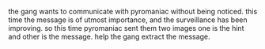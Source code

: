 the gang wants to communicate with pyromaniac without being noticed. this time the message is of utmost importance, and the surveillance has been improving. so this time pyromaniac sent them two images one is the hint and other is the message. help the gang extract the message. 